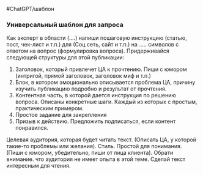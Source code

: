 #ChatGPT/шаблон 

### Универсальный шаблон для запроса
Как эксперт в области (....) напиши пошаговую инструкцию (статью, пост, чек-лист и т.п.) для (Соц сеть, сайт и т.п.) на ..... символов с ответом на вопрос (формулировка вопроса).
Придерживайся следующей структуры для этой публикации:
1. Заголовок, который привлечет ЦА к прочтению. Пиши с юмором (интригой, прямой заголовок, заголовок миф и т.п.)
2. Блок, в котором эмоционально описывается проблема ЦА, причину изучить публикацию подробно и результат от прочтения.
3. Контентная часть, в которой дается инструкция по решению вопроса. Описаны конкретные шаги. Каждый из которых с простым, практическим примером.
4. Простое задание для закрепления
5. Призыв к действию. Предложить подписаться, если контент понравился.

Целевая аудитория, которая будет читать текст. (Описать ЦА, у которой такие-то проблемы или желания).
Стиль. Простой для понимания. (Пиши с юмором, убедительно, пиши от лица клиента).
Обрати внимание. что аудитория не имеет опыта в этой теме. Сделай текст интересным для чтения.
